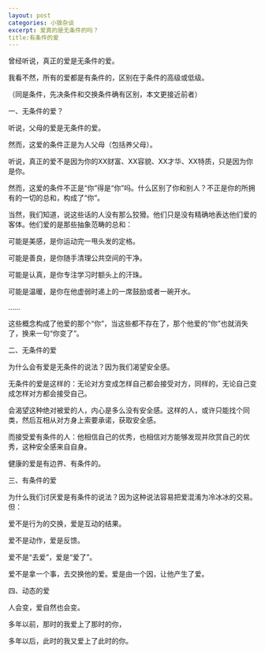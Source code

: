 ```yaml
---
layout: post
categories: 小狼杂谈
excerpt: 爱真的是无条件的吗？
title:有条件的爱
---
```


曾经听说，真正的爱是无条件的爱。

我看不然，所有的爱都是有条件的，区别在于条件的高级或低级。

（同是条件，先决条件和交换条件确有区别，本文更接近前者）

一、无条件的爱？

听说，父母的爱是无条件的爱。

然而，这爱的条件正是为人父母（包括养父母）。

听说，真正的爱不是因为你的XX财富、XX容貌、XX才华、XX特质，只是因为你是你。

然而，这爱的条件不正是“你”得是“你”吗。什么区别了你和别人？不正是你的所拥有的一切的总和，构成了“你”。

当然，我们知道，说这些话的人没有那么狡猾。他们只是没有精确地表达他们爱的客体。他们爱的是那些抽象范畴的总和：

可能是美感，是你运动完一甩头发的定格。

可能是善良，是你随手清理公共空间的干净。

可能是认真，是你专注学习时额头上的汗珠。

可能是温暖，是你在他虚弱时递上的一席鼓励或者一碗开水。

……

这些概念构成了他爱的那个“你”，当这些都不存在了，那个他爱的“你”也就消失了，换来一句“你变了”。

二、无条件的爱

为什么会有爱是无条件的说法？因为我们渴望安全感。

无条件的爱是这样的：无论对方变成怎样自己都会接受对方，同样的，无论自己变成怎样对方都会接受自己。

会渴望这种绝对被爱的人，内心是多么没有安全感。这样的人，或许只能找个同类，然后互相从对方身上索要承诺，获取安全感。

而接受爱有条件的人：他相信自己的优秀，也相信对方能够发现并欣赏自己的优秀，这种安全感来自自身。

健康的爱是有边界、有条件的。

三、有条件的爱

为什么我们讨厌爱是有条件的说法？因为这种说法容易把爱混淆为冷冰冰的交易。但：

爱不是行为的交换，爱是互动的结果。

爱不是动作，爱是反馈。

爱不是“去爱”，爱是“爱了”。

爱不是拿一个事，去交换他的爱。爱是由一个因，让他产生了爱。

四、动态的爱

人会变，爱自然也会变。

多年以前，那时的我爱上了那时的你，

多年以后，此时的我又爱上了此时的你。
